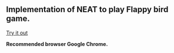 ## Implementation of NEAT to play Flappy bird game.

[Try it out](https://htmlpreview.github.io/?https://github.com/AkashKarnatak/flappy-bird-neat/blob/master/index.html)

**Recommended browser Google Chrome.**  